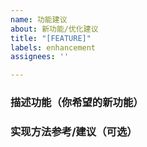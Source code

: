 ```yaml
---
name: 功能建议
about: 新功能/优化建议
title: "[FEATURE]"
labels: enhancement
assignees: ''

---
```


### 描述功能（你希望的新功能）

### 实现方法参考/建议（可选）
